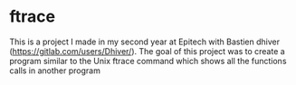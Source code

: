 # ftrace
This is a project I made in my second year at Epitech with Bastien dhiver (https://gitlab.com/users/Dhiver/).
The goal of this project was to create a program similar to the Unix ftrace command which shows all the functions calls in another program
